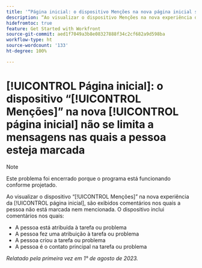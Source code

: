 ```yaml
---
title: '“Página inicial: o dispositivo Menções na nova página inicial se limita a mensagens nas quais a pessoa esteja marcada.”'
description: “Ao visualizar o dispositivo Menções na nova experiência da página inicial, são exibidos comentários nos quais a pessoa não está marcada nem mencionada.”
hidefromtoc: true
feature: Get Started with Workfront
source-git-commit: aed1f7049a3b8e08327888f34c2cf682a9d598ba
workflow-type: ht
source-wordcount: '133'
ht-degree: 100%

---
```



# [!UICONTROL Página inicial]: o dispositivo “[!UICONTROL Menções]” na nova [!UICONTROL página inicial] não se limita a mensagens nas quais a pessoa esteja marcada

<!--Requested article, won't fix-->

>[!NOTE]
>
>Este problema foi encerrado porque o programa está funcionando conforme projetado.

Ao visualizar o dispositivo “[!UICONTROL Menções]” na nova experiência da [!UICONTROL página inicial], são exibidos comentários nos quais a pessoa não está marcada nem mencionada. O dispositivo inclui comentários nos quais:

* A pessoa está atribuída à tarefa ou problema
* A pessoa fez uma atribuição à tarefa ou problema
* A pessoa criou a tarefa ou problema
* A pessoa é o contato principal na tarefa ou problema

_Relatado pela primeira vez em 1° de agosto de 2023._


